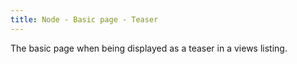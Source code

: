 ```yaml
---
title: Node - Basic page - Teaser
---
```

The basic page when being displayed as a teaser in a views listing.
